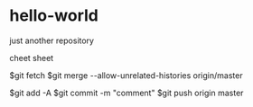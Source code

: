 # hello-world
just another repository


cheet sheet

$git fetch
$git merge --allow-unrelated-histories origin/master

$git add -A
$git commit -m "comment"
$git push origin master
